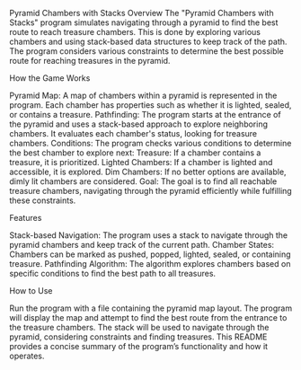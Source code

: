 Pyramid Chambers with Stacks
Overview
The "Pyramid Chambers with Stacks" program simulates navigating through a pyramid to find the best route to reach treasure chambers. This is done by exploring various chambers and using stack-based data structures to keep track of the path. The program considers various constraints to determine the best possible route for reaching treasures in the pyramid.

How the Game Works

Pyramid Map: A map of chambers within a pyramid is represented in the program. Each chamber has properties such as whether it is lighted, sealed, or contains a treasure.
Pathfinding: The program starts at the entrance of the pyramid and uses a stack-based approach to explore neighboring chambers. It evaluates each chamber's status, looking for treasure chambers.
Conditions: The program checks various conditions to determine the best chamber to explore next:
Treasure: If a chamber contains a treasure, it is prioritized.
Lighted Chambers: If a chamber is lighted and accessible, it is explored.
Dim Chambers: If no better options are available, dimly lit chambers are considered.
Goal: The goal is to find all reachable treasure chambers, navigating through the pyramid efficiently while fulfilling these constraints.

Features

Stack-based Navigation: The program uses a stack to navigate through the pyramid chambers and keep track of the current path.
Chamber States: Chambers can be marked as pushed, popped, lighted, sealed, or containing treasure.
Pathfinding Algorithm: The algorithm explores chambers based on specific conditions to find the best path to all treasures.

How to Use

Run the program with a file containing the pyramid map layout.
The program will display the map and attempt to find the best route from the entrance to the treasure chambers.
The stack will be used to navigate through the pyramid, considering constraints and finding treasures.
This README provides a concise summary of the program’s functionality and how it operates.

